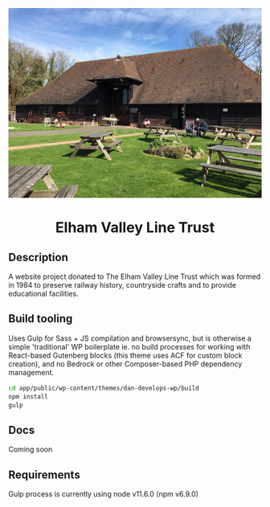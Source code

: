 <p align="center">
  <a href="">
    <img alt="" src="wp-content/themes/dan-develops-wp/screenshot.jpg" width="700" />
  </a>
</p>
<h1 align="center">
  Elham Valley Line Trust
</h1>

## Description

A website project donated to The Elham Valley Line Trust which was formed in 1984 to preserve railway history, countryside crafts and to provide educational facilities.

## Build tooling

Uses Gulp for Sass + JS compilation and browsersync, but is otherwise a simple 'traditional' WP boilerplate ie. no build processes for working with React-based Gutenberg blocks (this theme uses ACF for custom block creation), and no Bedrock or other Composer-based PHP dependency management. 
```sh
cd app/public/wp-content/themes/dan-develops-wp/build
npm install
gulp
```

## Docs

Coming soon

## Requirements

Gulp process is currently using node v11.6.0 (npm v6.9.0)

